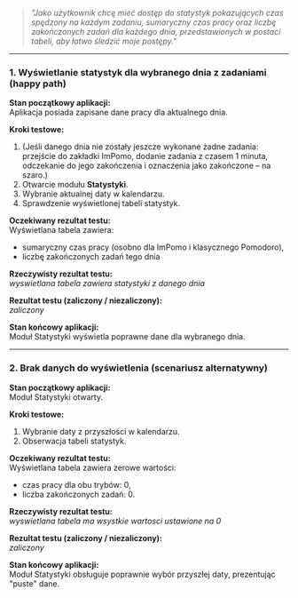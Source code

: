 > _"Jako użytkownik chcę mieć dostęp do statystyk pokazujących czas spędzony na każdym zadaniu, sumaryczny czas pracy oraz liczbę zakończonych zadań dla każdego dnia, przedstawionych w postaci tabeli, aby łatwo śledzić moje postępy."_

---

### **1. Wyświetlanie statystyk dla wybranego dnia z zadaniami (happy path)**

**Stan początkowy aplikacji:**  
Aplikacja posiada zapisane dane pracy dla aktualnego dnia.

**Kroki testowe:**
1. (Jeśli danego dnia nie zostały jeszcze wykonane żadne zadania: przejście do zakładki ImPomo, dodanie zadania z czasem 1 minuta, odczekanie do jego zakończenia i oznaczenia jako zakończone – na szaro.)
2. Otwarcie modułu **Statystyki**.
3. Wybranie aktualnej daty w kalendarzu.
4. Sprawdzenie wyświetlonej tabeli statystyk.

**Oczekiwany rezultat testu:**  
Wyświetlana tabela zawiera:
- sumaryczny czas pracy (osobno dla ImPomo i klasycznego Pomodoro),
- liczbę zakończonych zadań tego dnia

**Rzeczywisty rezultat testu:**  
*wyswietlana tabela zawiera statystyki z danego dnia*

**Rezultat testu (zaliczony / niezaliczony):**  
*zaliczony*

**Stan końcowy aplikacji:**  
Moduł Statystyki wyświetla poprawne dane dla wybranego dnia.

---

### **2. Brak danych do wyświetlenia (scenariusz alternatywny)**

**Stan początkowy aplikacji:**  
Moduł Statystyki otwarty.

**Kroki testowe:**
1. Wybranie daty z przyszłości w kalendarzu.
2. Obserwacja tabeli statystyk.

**Oczekiwany rezultat testu:**  
Wyświetlana tabela zawiera zerowe wartości:
- czas pracy dla obu trybów: 0,
- liczba zakończonych zadań: 0.  

**Rzeczywisty rezultat testu:**  
*wyswietlana tabela ma wsystkie wartosci ustawione na 0*

**Rezultat testu (zaliczony / niezaliczony):**  
*zaliczony*

**Stan końcowy aplikacji:**  
Moduł Statystyki obsługuje poprawnie wybór przyszłej daty, prezentując "puste" dane.
